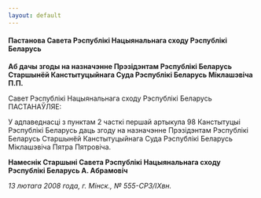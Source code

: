 ```yaml
---
layout: default
---
```


#### Пастанова Савета Рэспублікі Нацыянальнага сходу Рэспублікі Беларусь

**Аб дачы згоды на назначэнне Прэзідэнтам Рэспублікі Беларусь  
Старшынёй Канстытуцыйнага Суда Рэспублікі Беларусь Міклашэвіча П.П.**

Савет Рэспублікі Нацыянальнага сходу Рэспублікі Беларусь ПАСТАНАЎЛЯЕ:

У адпаведнасці з пунктам 2 часткі першай артыкула 98 Канстытуцыі
Рэспублікі Беларусь даць згоду на назначэнне Прэзідэнтам
Рэспублікі Беларусь Старшынёй Канстытуцыйнага Суда Рэспублікі
Беларусь Міклашэвіча Пятра Пятровіча.

**Намеснік Старшыні Савета Рэспублікі Нацыянальнага сходу Рэспублікі
Беларусь А. Абрамовіч**

*13 лютага 2008 года, г. Мінск., № 555-СР3/IХвн.*
